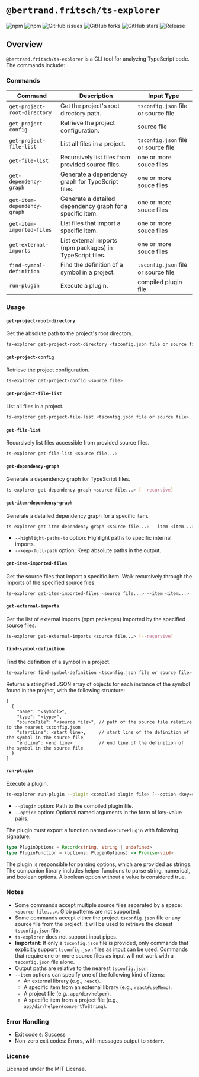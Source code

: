 # `@bertrand.fritsch/ts-explorer`

![npm](https://img.shields.io/npm/v/@bertrand.fritsch/ts-explorer) ![npm](https://img.shields.io/npm/dw/@bertrand.fritsch/ts-explorer) ![GitHub issues](https://img.shields.io/github/issues/bertrandfritsch/ts-explorer) ![GitHub forks](https://img.shields.io/github/forks/bertrandfritsch/ts-explorer) ![GitHub stars](https://img.shields.io/github/stars/bertrandfritsch/ts-explorer) ![Release](https://github.com/bertrandfritsch/ts-explorer/actions/workflows/release.yml/badge.svg?branch=master)

## Overview

`@bertrand.fritsch/ts-explorer` is a CLI tool for analyzing TypeScript code. The commands include:

### Commands

| Command | Description | Input Type |
| --- | --- | --- |
| `get-project-root-directory` | Get the project's root directory path. | `tsconfig.json` file or source file |
| `get-project-config` | Retrieve the project configuration. | source file |
| `get-project-file-list` | List all files in a project. | `tsconfig.json` file or source file |
| `get-file-list` | Recursively list files from provided source files. | one or more souce files |
| `get-dependency-graph` | Generate a dependency graph for TypeScript files. | one or more souce files |
| `get-item-dependency-graph` | Generate a detailed dependency graph for a specific item. | one or more souce files |
| `get-item-imported-files` | List files that import a specific item. | one or more souce files |
| `get-external-imports` | List external imports (npm packages) in TypeScript files. | one or more souce files |
| `find-symbol-definition` | Find the definition of a symbol in a project. | `tsconfig.json` file or source file |
| `run-plugin` | Execute a plugin. | compiled plugin file |

### Usage

#### `get-project-root-directory`

Get the absolute path to the project's root directory.
```bash
ts-explorer get-project-root-directory <tsconfig.json file or source file>
```

#### `get-project-config`

Retrieve the project configuration.
```bash
ts-explorer get-project-config <source file>
```

#### `get-project-file-list`

List all files in a project.
```bash
ts-explorer get-project-file-list <tsconfig.json file or source file>
```

#### `get-file-list`

Recursively list files accessible from provided source files.
```bash
ts-explorer get-file-list <source file...>
```

#### `get-dependency-graph`

Generate a dependency graph for TypeScript files.
```bash
ts-explorer get-dependency-graph <source file...> [--recursive]
```

#### `get-item-dependency-graph`

Generate a detailed dependency graph for a specific item.
```bash
ts-explorer get-item-dependency-graph <source file...> --item <item...> [--highlight-paths-to <item...>] [--keep-full-path]
```

* `--highlight-paths-to` option: Highlight paths to specific internal imports.
* `--keep-full-path` option: Keep absolute paths in the output.

#### `get-item-imported-files`

Get the source files that import a specific item.
Walk recursively through the imports of the specified source files.
```bash
ts-explorer get-item-imported-files <source file...> --item <item...>
```

#### `get-external-imports`

Get the list of external imports (npm packages) imported by the specified source files.
```bash
ts-explorer get-external-imports <source file...> [--recursive]
```

#### `find-symbol-definition`

Find the definition of a symbol in a project.
```bash
ts-explorer find-symbol-definition <tsconfig.json file or source file> --symbol <symbol>
```

Returns a stringified JSON array of objects for each instance of the symbol found in the project, with the following structure:
```json5
[
  {
    "name": "<symbol>",
    "type": "<type>",
    "sourceFile": "<source file>", // path of the source file relative to the nearest tsconfig.json
    "startLine": <start line>,     // start line of the definition of the symbol in the source file
    "endLine": <end line>          // end line of the definition of the symbol in the source file
  }
]
```

#### `run-plugin`

Execute a plugin.

```bash
ts-explorer run-plugin --plugin <compiled plugin file> [--option <key=value>...]
```

* `--plugin` option: Path to the compiled plugin file.
* `--option` option: Optional named arguments in the form of key-value pairs.

The plugin must export a function named `executePlugin` with following signature:

```typescript
type PluginOptions = Record<string, string | undefined>
type PluginFunction = (options: PluginOptions) => Promise<void>
```

The plugin is responsible for parsing options, which are provided as strings. The companion library includes helper functions to parse string, numerical, and boolean options. A boolean option without a value is considered true.

### Notes

* Some commands accept multiple source files separated by a space: `<source file...>`. Glob patterns are not supported.
* Some commands accept either the project `tsconfig.json` file or any source file from the project. It will be used to retrieve the closest `tsconfig.json` file.
* `ts-explorer` does not support input pipes.
* **Important**: If only a `tsconfig.json` file is provided, only commands that explicitly support `tsconfig.json` files as input can be used. Commands that require one or more source files as input will not work with a `tsconfig.json` file alone.
* Output paths are relative to the nearest `tsconfig.json`.
* `--item` options can specify one of the following kind of items:
  - An external library (e.g., `react`).
  - A specific item from an external library (e.g., `react#useMemo`).
  - A project file (e.g., `app/dir/helper`).
  - A specific item from a project file (e.g., `app/dir/helper#convertToString`).

### Error Handling

* Exit code `0`: Success
* Non-zero exit codes: Errors, with messages output to `stderr`.

### License

Licensed under the MIT License.
